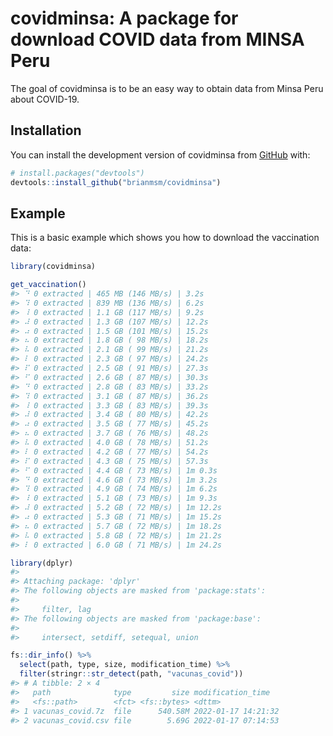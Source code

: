 
<!-- README.md is generated from README.Rmd. Please edit that file -->

# covidminsa: A package for download COVID data from MINSA Peru

<!-- badges: start -->
<!-- badges: end -->

The goal of covidminsa is to be an easy way to obtain data from Minsa
Peru about COVID-19.

## Installation

You can install the development version of covidminsa from
[GitHub](https://github.com/brianmsm/covidminsa) with:

``` r
# install.packages("devtools")
devtools::install_github("brianmsm/covidminsa")
```

## Example

This is a basic example which shows you how to download the vaccination
data:

``` r
library(covidminsa)
```

``` r
get_vaccination()
#> ⠙ 0 extracted | 465 MB (146 MB/s) | 3.2s
#> ⠹ 0 extracted | 839 MB (136 MB/s) | 6.2s
#> ⠸ 0 extracted | 1.1 GB (117 MB/s) | 9.2s
#> ⠼ 0 extracted | 1.3 GB (107 MB/s) | 12.2s
#> ⠴ 0 extracted | 1.5 GB (101 MB/s) | 15.2s
#> ⠦ 0 extracted | 1.8 GB ( 98 MB/s) | 18.2s
#> ⠧ 0 extracted | 2.1 GB ( 99 MB/s) | 21.2s
#> ⠇ 0 extracted | 2.3 GB ( 97 MB/s) | 24.2s
#> ⠏ 0 extracted | 2.5 GB ( 91 MB/s) | 27.3s
#> ⠋ 0 extracted | 2.6 GB ( 87 MB/s) | 30.3s
#> ⠙ 0 extracted | 2.8 GB ( 83 MB/s) | 33.2s
#> ⠹ 0 extracted | 3.1 GB ( 87 MB/s) | 36.2s
#> ⠸ 0 extracted | 3.3 GB ( 83 MB/s) | 39.3s
#> ⠼ 0 extracted | 3.4 GB ( 80 MB/s) | 42.2s
#> ⠴ 0 extracted | 3.5 GB ( 77 MB/s) | 45.2s
#> ⠦ 0 extracted | 3.7 GB ( 76 MB/s) | 48.2s
#> ⠧ 0 extracted | 4.0 GB ( 78 MB/s) | 51.2s
#> ⠇ 0 extracted | 4.2 GB ( 77 MB/s) | 54.2s
#> ⠏ 0 extracted | 4.3 GB ( 75 MB/s) | 57.3s
#> ⠋ 0 extracted | 4.4 GB ( 73 MB/s) | 1m 0.3s
#> ⠙ 0 extracted | 4.6 GB ( 73 MB/s) | 1m 3.2s
#> ⠹ 0 extracted | 4.9 GB ( 74 MB/s) | 1m 6.2s
#> ⠸ 0 extracted | 5.1 GB ( 73 MB/s) | 1m 9.3s
#> ⠼ 0 extracted | 5.2 GB ( 72 MB/s) | 1m 12.2s
#> ⠴ 0 extracted | 5.3 GB ( 71 MB/s) | 1m 15.2s
#> ⠦ 0 extracted | 5.7 GB ( 72 MB/s) | 1m 18.2s
#> ⠧ 0 extracted | 5.8 GB ( 72 MB/s) | 1m 21.2s
#> ⠇ 0 extracted | 6.0 GB ( 71 MB/s) | 1m 24.2s
```

``` r
library(dplyr)
#> 
#> Attaching package: 'dplyr'
#> The following objects are masked from 'package:stats':
#> 
#>     filter, lag
#> The following objects are masked from 'package:base':
#> 
#>     intersect, setdiff, setequal, union
```

``` r
fs::dir_info() %>% 
  select(path, type, size, modification_time) %>% 
  filter(stringr::str_detect(path, "vacunas_covid"))
#> # A tibble: 2 × 4
#>   path              type         size modification_time  
#>   <fs::path>        <fct> <fs::bytes> <dttm>             
#> 1 vacunas_covid.7z  file      540.58M 2022-01-17 14:21:32
#> 2 vacunas_covid.csv file        5.69G 2022-01-17 07:14:53
```
